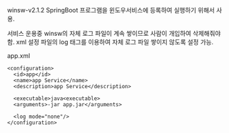 winsw-v2.1.2
SpringBoot 프로그램을 윈도우서비스에 등록하여 실행하기 위해서 사용.

서비스 운용중 winsw의 자체 로그 파일이 계속 쌓이므로 사람이 개입하여 삭제해줘야 함. 
xml 설정 파일의 log 태그를 이용하여 자체 로그 파일 쌓이지 않도록 설정 가능.

app.xml
```
<configuration>
  <id>app</id>
  <name>app Service</name>
  <description>app Service</description>
  
  <executable>java<executable>
  <arguments>-jar app.jar</arguments>
  
  <log mode="none"/>
</configuration>

```
